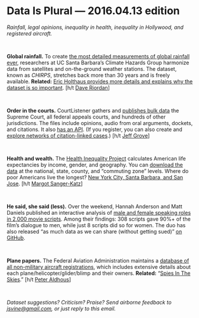 Data Is Plural — 2016.04.13 edition
===================================

*Rainfall, legal opinions, inequality in health, inequality in Hollywood, and registered aircraft.*

&nbsp;

**Global rainfall.** To create [the most detailed measurements of global rainfall ever](http://chg.geog.ucsb.edu/data/chirps/index.html), researchers at UC Santa Barbara’s Climate Hazards Group harmonize data from satellites and on-the-ground weather stations. The dataset, known as *CHIRPS*, stretches back more than 30 years and is freely available. **Related:** [Eric Holthaus provides more details and explains why the dataset is so important](http://ensia.com/features/this-new-data-set-is-poised-to-revolutionize-climate-adaptation/). [h/t [Dave Riordan](https://twitter.com/riordan/status/717800678085758978)]

&nbsp;

**Order in the courts.** CourtListener gathers and [publishes bulk data](https://www.courtlistener.com/api/bulk-info/) the Supreme Court, all federal appeals courts, and hundreds of other jurisdictions. The files include opinions, audio from oral arguments, dockets, and citations. It also [has an API](https://www.courtlistener.com/api/rest-info/). (If you register, you can also create and [explore networks of citation-linked cases](https://www.courtlistener.com/visualizations/scotus-mapper/).) [h/t [Jeff Grove](http://mckinneylaw.iu.edu/faculty-staff/profile.cfm?Id=14)]

&nbsp;

**Health and wealth.** The [Health Inequality Project](https://healthinequality.org/) calculates American life expectancies by income, gender, and geography. You can [download the data](https://healthinequality.org/data/) at the national, state, county, and “commuting zone” levels. Where do poor Americans live the longest? [New York City, Santa Barbara, and San Jose](https://healthinequality.org/rankings/). [h/t [Margot Sanger-Katz](http://www.nytimes.com/2016/04/11/upshot/poor-new-yorkers-tend-to-live-longer-than-other-poor-americans.html)]

&nbsp;

**He said, she said (less).** Over the weekend, Hannah Anderson and Matt Daniels published an interactive analysis of [male and female speaking roles in 2,000 movie scripts](http://polygraph.cool/films/). Among their findings: 308 scripts gave 90%+ of the film’s dialogue to men, while just 8 scripts did so for women. The duo has also released “as much data as we can share (without getting sued)” [on GitHub](https://github.com/matthewfdaniels/scripts/).

&nbsp;

**Plane papers.** The Federal Aviation Administration maintains a [database of all non-military aircraft registrations](http://www.faa.gov/licenses_certificates/aircraft_certification/aircraft_registry/releasable_aircraft_download/), which includes extensive details about each plane/helicopter/glider/blimp and their owners. **Related:** “[Spies In The Skies](http://www.buzzfeed.com/peteraldhous/spies-in-the-skies).” [h/t [Peter Aldhous](https://twitter.com/paldhous)]

&nbsp;

*Dataset suggestions? Criticism? Praise? Send airborne feedback to <jsvine@gmail.com>, or just reply to this email.*